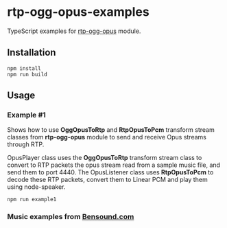 # rtp-ogg-opus-examples

TypeScript examples for [rtp-ogg-opus](https://github.com/libersys/rtp-ogg-opus.git) module.

## Installation

```
npm install
npm run build
```

## Usage

### Example #1

Shows how to use **OggOpusToRtp** and **RtpOpusToPcm** transform stream classes from **rtp-ogg-opus** module to send and receive Opus streams through RTP.

OpusPlayer class uses the **OggOpusToRtp** transform stream class to convert to RTP packets the opus stream read from a sample music file, and send them to port 4440. The OpusListener class uses **RtpOpusToPcm** to decode these RTP packets, convert them to Linear PCM and play them using node-speaker.

```
npm run example1
```

### Music examples from [Bensound.com](https://www.bensound.com)
